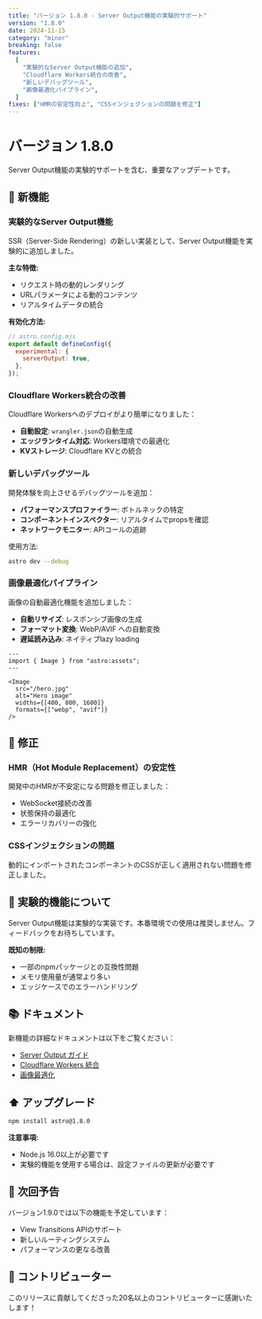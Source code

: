 ```yaml
---
title: "バージョン 1.8.0 - Server Output機能の実験的サポート"
version: "1.8.0"
date: 2024-11-15
category: "minor"
breaking: false
features:
  [
    "実験的なServer Output機能の追加",
    "Cloudflare Workers統合の改善",
    "新しいデバッグツール",
    "画像最適化パイプライン",
  ]
fixes: ["HMRの安定性向上", "CSSインジェクションの問題を修正"]
---
```


# バージョン 1.8.0

Server Output機能の実験的サポートを含む、重要なアップデートです。

## 🎉 新機能

### 実験的なServer Output機能

SSR（Server-Side Rendering）の新しい実装として、Server Output機能を実験的に追加しました。

**主な特徴:**

- リクエスト時の動的レンダリング
- URLパラメータによる動的コンテンツ
- リアルタイムデータの統合

**有効化方法:**

```javascript
// astro.config.mjs
export default defineConfig({
  experimental: {
    serverOutput: true,
  },
});
```

### Cloudflare Workers統合の改善

Cloudflare Workersへのデプロイがより簡単になりました：

- **自動設定**: `wrangler.json`の自動生成
- **エッジランタイム対応**: Workers環境での最適化
- **KVストレージ**: Cloudflare KVとの統合

### 新しいデバッグツール

開発体験を向上させるデバッグツールを追加：

- **パフォーマンスプロファイラー**: ボトルネックの特定
- **コンポーネントインスペクター**: リアルタイムでpropsを確認
- **ネットワークモニター**: APIコールの追跡

使用方法:

```bash
astro dev --debug
```

### 画像最適化パイプライン

画像の自動最適化機能を追加しました：

- **自動リサイズ**: レスポンシブ画像の生成
- **フォーマット変換**: WebP/AVIF への自動変換
- **遅延読み込み**: ネイティブlazy loading

```astro
---
import { Image } from "astro:assets";
---

<Image
  src="/hero.jpg"
  alt="Hero image"
  widths={[400, 800, 1600]}
  formats={["webp", "avif"]}
/>
```

## 🐛 修正

### HMR（Hot Module Replacement）の安定性

開発中のHMRが不安定になる問題を修正しました：

- WebSocket接続の改善
- 状態保持の最適化
- エラーリカバリーの強化

### CSSインジェクションの問題

動的にインポートされたコンポーネントのCSSが正しく適用されない問題を修正しました。

## 🔬 実験的機能について

Server Output機能は実験的な実装です。本番環境での使用は推奨しません。フィードバックをお待ちしています。

**既知の制限:**

- 一部のnpmパッケージとの互換性問題
- メモリ使用量が通常より多い
- エッジケースでのエラーハンドリング

## 📚 ドキュメント

新機能の詳細なドキュメントは以下をご覧ください：

- [Server Output ガイド](https://docs.example.com/server-output)
- [Cloudflare Workers 統合](https://docs.example.com/cloudflare)
- [画像最適化](https://docs.example.com/images)

## ⬆️ アップグレード

```bash
npm install astro@1.8.0
```

**注意事項:**

- Node.js 16.0以上が必要です
- 実験的機能を使用する場合は、設定ファイルの更新が必要です

## 🎯 次回予告

バージョン1.9.0では以下の機能を予定しています：

- View Transitions APIのサポート
- 新しいルーティングシステム
- パフォーマンスの更なる改善

## 👥 コントリビューター

このリリースに貢献してくださった20名以上のコントリビューターに感謝いたします！
